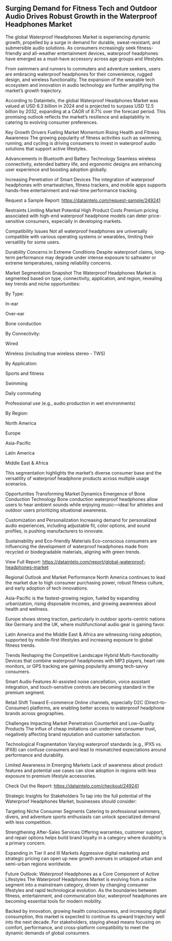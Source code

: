 ## Surging Demand for Fitness Tech and Outdoor Audio Drives Robust Growth in the Waterproof Headphones Market

The global Waterproof Headphones Market is experiencing dynamic growth, propelled by a surge in demand for durable, sweat-resistant, and submersible audio solutions. As consumers increasingly seek fitness-friendly and all-weather entertainment devices, waterproof headphones have emerged as a must-have accessory across age groups and lifestyles.

From swimmers and runners to commuters and adventure seekers, users are embracing waterproof headphones for their convenience, rugged design, and wireless functionality. The expansion of the wearable tech ecosystem and innovation in audio technology are further amplifying the market’s growth trajectory.

According to Dataintelo, the global Waterproof Headphones Market was valued at USD 6.3 billion in 2024 and is projected to surpass USD 12.5 billion by 2032, expanding at a CAGR of 8.7% over the forecast period. This promising outlook reflects the market’s resilience and adaptability in catering to evolving consumer preferences.

Key Growth Drivers Fueling Market Momentum
Rising Health and Fitness Awareness
The growing popularity of fitness activities such as swimming, running, and cycling is driving consumers to invest in waterproof audio solutions that support active lifestyles.

Advancements in Bluetooth and Battery Technology
Seamless wireless connectivity, extended battery life, and ergonomic designs are enhancing user experience and boosting adoption globally.

Increasing Penetration of Smart Devices
The integration of waterproof headphones with smartwatches, fitness trackers, and mobile apps supports hands-free entertainment and real-time performance tracking.

Request a Sample Report: https://dataintelo.com/request-sample/249241

Restraints Limiting Market Potential
High Product Costs
Premium pricing associated with high-end waterproof headphone models can deter price-sensitive consumers, especially in developing markets.

Compatibility Issues
Not all waterproof headphones are universally compatible with various operating systems or wearables, limiting their versatility for some users.

Durability Concerns in Extreme Conditions
Despite waterproof claims, long-term performance may degrade under intense exposure to saltwater or extreme temperatures, raising reliability concerns.

Market Segmentation Snapshot
The Waterproof Headphones Market is segmented based on type, connectivity, application, and region, revealing key trends and niche opportunities:

By Type:

In-ear

Over-ear

Bone conduction

By Connectivity:

Wired

Wireless (including true wireless stereo - TWS)

By Application:

Sports and fitness

Swimming

Daily commuting

Professional use (e.g., audio production in wet environments)

By Region:

North America

Europe

Asia-Pacific

Latin America

Middle East & Africa

This segmentation highlights the market’s diverse consumer base and the versatility of waterproof headphone products across multiple usage scenarios.

Opportunities Transforming Market Dynamics
Emergence of Bone Conduction Technology
Bone conduction waterproof headphones allow users to hear ambient sounds while enjoying music—ideal for athletes and outdoor users prioritizing situational awareness.

Customization and Personalization
Increasing demand for personalized audio experiences, including adjustable fit, color options, and sound profiles, is pushing manufacturers to innovate.

Sustainability and Eco-friendly Materials
Eco-conscious consumers are influencing the development of waterproof headphones made from recycled or biodegradable materials, aligning with green trends.

View Full Report: https://dataintelo.com/report/global-waterproof-headphones-market

Regional Outlook and Market Performance
North America continues to lead the market due to high consumer purchasing power, robust fitness culture, and early adoption of tech innovations.

Asia-Pacific is the fastest-growing region, fueled by expanding urbanization, rising disposable incomes, and growing awareness about health and wellness.

Europe shows strong traction, particularly in outdoor sports-centric nations like Germany and the UK, where multifunctional audio gear is gaining favor.

Latin America and the Middle East & Africa are witnessing rising adoption, supported by mobile-first lifestyles and increasing exposure to global fitness trends.

Trends Reshaping the Competitive Landscape
Hybrid Multi-functionality
Devices that combine waterproof headphones with MP3 players, heart rate monitors, or GPS tracking are gaining popularity among tech-savvy consumers.

Smart Audio Features
AI-assisted noise cancellation, voice assistant integration, and touch-sensitive controls are becoming standard in the premium segment.

Retail Shift Toward E-commerce
Online channels, especially D2C (Direct-to-Consumer) platforms, are enabling better access to waterproof headphone brands across geographies.

Challenges Impacting Market Penetration
Counterfeit and Low-Quality Products
The influx of cheap imitations can undermine consumer trust, negatively affecting brand reputation and customer satisfaction.

Technological Fragmentation
Varying waterproof standards (e.g., IPX5 vs. IPX8) can confuse consumers and lead to mismatched expectations around performance and durability.

Limited Awareness in Emerging Markets
Lack of awareness about product features and potential use cases can slow adoption in regions with less exposure to premium lifestyle accessories.

Check Out the Report: https://dataintelo.com/checkout/249241

Strategic Insights for Stakeholders
To tap into the full potential of the Waterproof Headphones Market, businesses should consider:

Targeting Niche Consumer Segments
Catering to professional swimmers, divers, and adventure sports enthusiasts can unlock specialized demand with less competition.

Strengthening After-Sales Services
Offering warranties, customer support, and repair options helps build brand loyalty in a category where durability is a primary concern.

Expanding in Tier II and III Markets
Aggressive digital marketing and strategic pricing can open up new growth avenues in untapped urban and semi-urban regions worldwide.

Future Outlook: Waterproof Headphones as a Core Component of Active Lifestyles
The Waterproof Headphones Market is evolving from a niche segment into a mainstream category, driven by changing consumer lifestyles and rapid technological evolution. As the boundaries between fitness, entertainment, and communication blur, waterproof headphones are becoming essential tools for modern mobility.

Backed by innovation, growing health consciousness, and increasing digital consumption, this market is expected to continue its upward trajectory well into the next decade. For stakeholders, staying ahead means focusing on comfort, performance, and cross-platform compatibility to meet the dynamic demands of global consumers.

